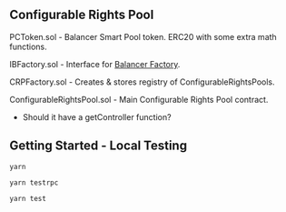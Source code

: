 ## Configurable Rights Pool

PCToken.sol - Balancer Smart Pool token. ERC20 with some extra math functions.

IBFactory.sol - Interface for [Balancer Factory](https://github.com/balancer-labs/balancer-core/blob/master/contracts/BFactory.sol).

CRPFactory.sol - Creates & stores registry of ConfigurableRightsPools.

ConfigurableRightsPool.sol - Main Configurable Rights Pool contract.
- Should it have a getController function?

## Getting Started - Local Testing

`yarn`

`yarn testrpc`

`yarn test`
